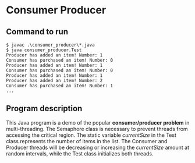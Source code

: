 # Consumer Producer

## Command to run
```console
$ javac .\consumer_producer\*.java
$ java consumer_producer.Test
Producer has added an item! Number: 1
Consumer has purchased an item! Number: 0
Producer has added an item! Number: 1
Consumer has purchased an item! Number: 0
Producer has added an item! Number: 1
Producer has added an item! Number: 2
Consumer has purchased an item! Number: 1
...
```

## Program description
This Java program is a demo of the popular **consumer/producer problem** in multi-threading. The Semaphore class is necessary to prevent threads from accessing the critical region. The static variable *currentSize* in the Test class represents the number of items in the list. The Consumer and Producer threads will be decreasing or increasing the *currentSize* amount at random intervals, while the Test class initializes both threads.